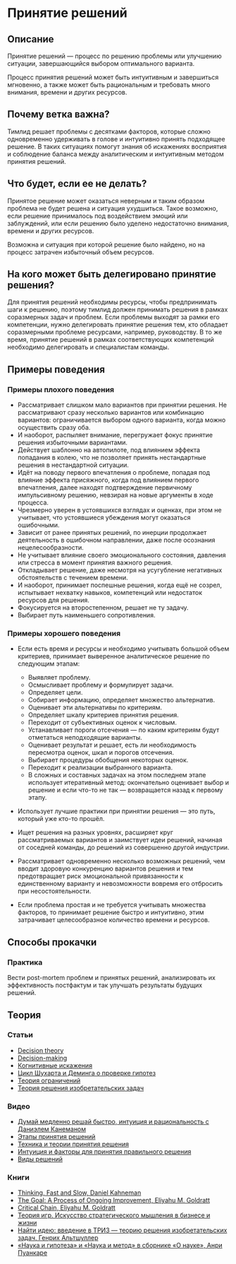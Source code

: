 # Принятие решений
## Описание
Принятие решений — процесс по решению проблемы или улучшению ситуации, завершающийся выбором оптимального варианта.

Процесс принятия решений может быть интуитивным и завершиться мгновенно, а также может быть рациональным и требовать много внимания, времени и других ресурсов.

## Почему ветка важна?
Тимлид решает проблемы с десятками факторов, которые сложно одновременно удерживать в голове и интуитивно принять подходящее решение. В таких ситуациях помогут знания об искажениях восприятия и соблюдение баланса между аналитическим и интуитивным методом принятия решений.

## Что будет, если ее не делать?
Принятое решение может оказаться неверным и таким образом проблема не будет решена и ситуация ухудшиться. Такое возможно, если решение принималось под воздействием эмоций или заблуждений, или если решению было уделено недостаточно внимания, времени и других ресурсов.

Возможна и ситуация при которой решение было найдено, но на процесс затрачен избыточный объем ресурсов.

## На кого может быть делегировано принятие решения?
Для принятия решений необходимы ресурсы, чтобы предпринимать шаги к решению, поэтому тимлид должен принимать решения в рамках соразмерных задач и проблем.
Если проблемы выходят за рамки его компетенции, нужно делегировать принятие решения тем, кто обладает соразмерными проблеме ресурсами, например, руководству.
В то же время, принятие решений в рамках соответствующих компетенций необходимо делегировать и специалистам команды.


## Примеры поведения
### Примеры плохого поведения
- Рассматривает слишком мало вариантов при принятии решения. Не рассматривают сразу несколько вариантов или комбинацию вариантов: ограничивается выбором одного варианта, когда можно осуществить сразу оба.
- И наоборот, распыляет внимание, перегружает фокус принятие решения избыточными вариантами.
- Действует шаблонно на автопилоте, под влиянием эффекта попадания в колею, что не позволяет принять нестандартные решения в нестандартной ситуации.
- Идёт на поводу первого впечатления о проблеме, попадая под влияние эффекта присяжного, когда под влиянием первого впечатления, далее находят подтверждение первичному импульсивному решению, невзирая на новые аргументы в ходе процесса.
- Чрезмерно уверен в устоявшихся взглядах и оценках, при этом не учитывает, что устоявшиеся убеждения могут оказаться ошибочными.
- Зависит от ранее принятых решений, по инерции продолжает деятельность в ошибочном направлении, даже после осознания нецелесообразности.
- Не учитывает влияние своего эмоционального состояния, давления или стресса в момент принятия важного решения.
- Откладывает решение, даже несмотря на усугубление негативных обстоятельств с течением времени.
- И наоборот, принимает поспешные решения, когда ещё не созрел, испытывает нехватку навыков, компетенций или недостаток ресурсов для решения.
- Фокусируется на второстепенном, решает не ту задачу.
- Выбирает путь наименьшего сопротивления.

### Примеры хорошего поведения
- Если есть время и ресурсы и необходимо учитывать большой объем критериев, принимает выверенное аналитическое решение по следующим этапам:
  - Выявляет проблему.
  - Осмысливает проблему и формулирует задачи.
  - Определяет цели.
  - Собирает информацию, определяет множество альтернатив.
  - Оценивает эти альтернативы по критериям.
  - Определяет шкалу критериев принятия решения.
  - Переходит от субъективных оценок к числовым.
  - Устанавливает пороги отсечения — по каким критериям будут отметаться неподходящие варианты.
  - Оценивает результат и решает, есть ли необходимость пересмотра оценок, шкал и порогов отсечения.
  - Выбирает процедуры обобщения некоторых оценок.
  - Переходит к реализации выбранного варианта.
  - В сложных и составных задачах на этом последнем этапе использует итеративный метод: окончательно оценивает выбор и решение и если что-то не так — возвращается назад к первому этапу.

- Использует лучшие практики при принятии решения — это путь, который уже кто-то прошёл.
- Ищет решения на разных уровнях, расширяет круг рассматриваемых вариантов и заимствует идеи решений, начиная от соседней команды, до решений из совершенно другой индустрии.
- Рассматривает одновременно несколько возможных решений, чем вводит здоровую конкуренцию вариантов решения и тем предотвращает риск эмоциональной привязанности к единственному варианту и невозможности вовремя его отбросить при несостоятельности.

- Если проблема простая и не требуется учитывать множества факторов, то принимает решение быстро и интуитивно, этим затрачивает целесообразное количество времени и ресурсов.

## Способы прокачки
### Практика
Вести post-mortem проблем и принятых решений, анализировать их эффективность постфактум и так улучшать результаты будущих решений.

## Теория
### Статьи
- [Decision theory](https://en.wikipedia.org/wiki/Decision_theory)
- [Decision-making](https://en.wikipedia.org/wiki/Decision-making)
- [Когнитивные искажения](https://en.wikipedia.org/wiki/List_of_cognitive_biases)
- [Цикл Шухарта и Деминга о проверке гипотез](https://en.wikipedia.org/wiki/PDCA)
- [Теория ограничений](https://en.wikipedia.org/wiki/Theory_of_constraints)
- [Теория решения изобретательских задач](https://ru.wikipedia.org/wiki/Теория_решения_изобретательских_задач)

### Видео
- [Думай медленно решай быстро, интуиция и рациональность с Даниэлем Канеманом](https://youtu.be/ppK8dPnkU8g)
- [Этапы принятия решений](https://youtu.be/grwaJ8w17iI)
- [Техника и теории принятия решения](https://youtu.be/9j2OYodj4TM)
- [Интуиция и факторы для принятия правильного решения](https://youtu.be/yNx5PuXofz4)
- [Виды решений](https://youtu.be/3K7dLuXqMng)

### Книги
- [Thinking, Fast and Slow, Daniel Kahneman](https://www.amazon.com/Thinking-Fast-Slow-Daniel-Kahneman/dp/0374533555/ref=sr_1_1?ie=UTF8&qid=1471970781&sr=8-1&keywords=kahneman)
- [The Goal: A Process of Ongoing Improvement, Eliyahu M. Goldratt](https://www.amazon.com/Goal-Process-Ongoing-Improvement-Anniversary/dp/B00IFGGDA2/ref=sr_1_1?dchild=1&keywords=The+Goal&qid=1586116406&s=audible&sr=1-1)
- [Critical Chain, Eliyahu M. Goldratt](https://www.amazon.com/Critical-Chain-Project-Management-Constraints/dp/B00IGFKKIS/ref=sr_1_1?dchild=1&keywords=Eliyahu+M.+Goldratt.+Critical+Chain&qid=1586116883&s=audible&sr=1-1)
- [Теория игр. Искусство стратегического мышления в бизнесе и жизни](https://www.ozon.ru/context/detail/id/30920757/)
- [Найти идею: введение в ТРИЗ — теорию решения изобретательских задач, Генрих Альтшуллер](https://www.alpinabook.ru/authors/10980/)
- [«Наука и гипотеза» и «Наука и метод» в сборнике «О науке», Анри Пуанкаре](https://www.ozon.ru/context/detail/id/2134411/)
